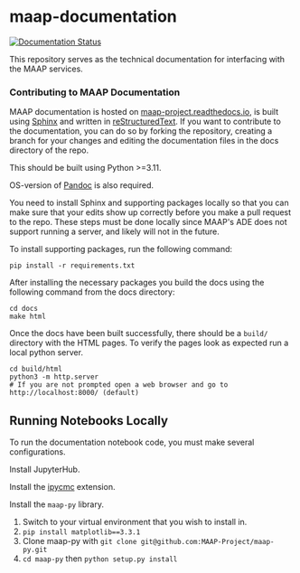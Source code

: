 # maap-documentation
[![Documentation Status](https://readthedocs.org/projects/maap-project/badge/?version=latest)](https://maap-project.readthedocs.io/en/latest/?badge=latest)

This repository serves as the technical documentation for interfacing with the MAAP services.

### Contributing to MAAP Documentation

MAAP documentation is hosted on [maap-project.readthedocs.io](https://maap-project.readthedocs.io), is built using [Sphinx](http://www.sphinx-doc.org/en/master/index.html) and written in [reStructuredText](https://www.sphinx-doc.org/en/master/usage/restructuredtext/index.html). If you want to contribute to the documentation, you can do so by forking the repository, creating a branch for your changes and editing the documentation files in the docs directory of the repo.

This should be built using Python >=3.11.

OS-version of [Pandoc](https://pandoc.org/) is also required.

You need to install Sphinx and supporting packages locally so that you can make sure that your edits show up correctly before you make a pull request to the repo. These steps must be done locally since MAAP's ADE does not support running a server, and likely will not in the future.

To install supporting packages, run the following command:

```
pip install -r requirements.txt
```

After installing the necessary packages you build the docs using the following command from the docs directory:

```
cd docs
make html
```

Once the docs have been built successfully, there should be a `build/` directory with the HTML pages.
To verify the pages look as expected run a local python server.

```
cd build/html
python3 -m http.server
# If you are not prompted open a web browser and go to http://localhost:8000/ (default)
```

## Running Notebooks Locally

To run the documentation notebook code, you must make several configurations.

Install JupyterHub. 

Install the [ipycmc](https://github.com/MAAP-Project/maap-jupyter-ide/tree/master/ipycmc) extension.

Install the `maap-py` library.

1. Switch to your virtual environment that you wish to install in.
2. `pip install matplotlib==3.3.1` 
3. Clone maap-py with `git clone git@github.com:MAAP-Project/maap-py.git`
4. `cd maap-py` then `python setup.py install`
